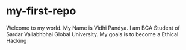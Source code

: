 # my-first-repo
Welcome to my world. 
My Name is Vidhi Pandya. I am BCA Student of Sardar Vallabhbhai Global University. My goals is to become a Ethical Hacking 
